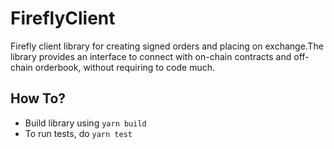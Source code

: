 # FireflyClient
Firefly client library for creating signed orders and placing on exchange.The library provides an interface to connect with on-chain contracts and off-chain orderbook, without requiring to code much.

## How To?
- Build library using `yarn build`
- To run tests, do `yarn test`
